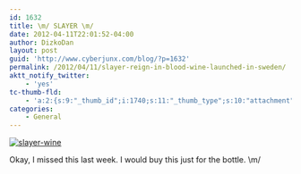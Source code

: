 ```yaml
---
id: 1632
title: \m/ SLAYER \m/
date: 2012-04-11T22:01:52-04:00
author: DizkoDan
layout: post
guid: 'http://www.cyberjunx.com/blog/?p=1632'
permalink: /2012/04/11/slayer-reign-in-blood-wine-launched-in-sweden/
aktt_notify_twitter:
    - 'yes'
tc-thumb-fld:
    - 'a:2:{s:9:"_thumb_id";i:1740;s:11:"_thumb_type";s:10:"attachment";}'
categories:
    - General
---
```


[![slayer-wine](http://www.cyberjunx.com/wp-content/uploads/2012/04/slayer-wine-178x300.jpg)](http://www.cyberjunx.com/wp-content/uploads/2012/04/slayer-wine.jpg)

Okay, I missed this last week. I would buy this just for the bottle. \\m/